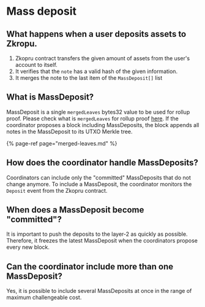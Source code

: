 # Mass deposit

## **What happens when a user deposits assets to Zkropu.**

1. Zkopru contract transfers the given amount of assets from the user's account to itself.
2. It verifies that the `note` has a valid hash of the given information.
3. It merges the note to the last item of the `MassDeposit[]` list

## **What is MassDeposit?**

MassDeposit is a single `mergedLeaves` bytes32 value to be used for rollup proof. Please check what is `mergedLeaves` for rollup proof [here](merged-leaves.md). If the coordinator proposes a block including MassDeposits, the block appends all notes in the MassDeposit to its UTXO Merkle tree.

{% page-ref page="merged-leaves.md" %}

## **How does the coordinator handle MassDeposits?**

Coordinators can include only the "committed" MassDeposits that do not change anymore. To include a MassDeposit, the coordinator monitors the `Deposit` event from the Zkopru contract.

## **When does a MassDeposit become "committed"?**

It is important to push the deposits to the layer-2 as quickly as possible. Therefore, it freezes the latest MassDeposit when the coordinators propose every new block.

## **Can the coordinator include more than one MassDeposit?**

Yes, it is possible to include several MassDeposits at once in the range of maximum challengeable cost.

